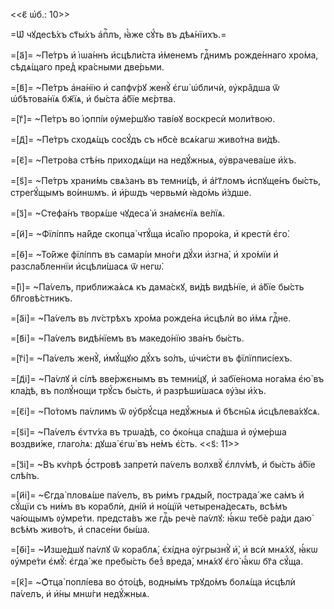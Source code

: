 <<є҃ ѡ҆б.: 10>>

=Ѡ҆ чꙋдесѣ́хъ ст҃ы́хъ а҆пⷭ҇лъ, ꙗ҆̀же сꙋ́ть въ дѣѧ́нїихъ.=

=[а҃]= ~Пе́тръ и҆ і҆ѡа́ннъ и҆сцѣли́ста и҆́менемъ гдⷭ҇нимъ рожде́ннаго хро́ма,
сѣдѧ́щаго пред̾ кра́сными две́рьми.

=[в҃]= ~Пе́тръ а҆на́нїю и҆ сапфѵ́рꙋ женꙋ̀ є҆гѡ̀ ѡ҆бличѝ, ᲂу҆кра̑дша ѿ
ѡ҆бѣтова́нїѧ бж҃їѧ, и҆ бы́ста а҆́бїе мє́ртва.

=[г҃]= ~Пе́тръ во і҆ѻппі́и ᲂу҆ме́ршꙋю таві́ѳꙋ воскресѝ моли́твою.

=[д҃]= ~Пе́тръ сходѧ́щъ сосꙋ́дъ съ нб҃сѐ всѧ́кагѡ живо́тна ви́дѣ.

=[є҃]= ~Петро́ва стѣ́нь приходѧ́щи на недꙋ́жныѧ, ᲂу҆врачева́ше и҆̀хъ.

=[ѕ҃]= ~Пе́тръ храни́мь свѧ́занъ въ темни́цѣ, и҆ а҆́гг҃ломъ и҆спꙋще́нъ бы́сть,
стрегꙋ́щымъ во́инѡмъ. и҆ и҆́рѡдъ червьмѝ ꙗ҆до́мь и҆́здше.

=[з҃]= ~Стефа́нъ творѧ́ше чꙋдеса̀ и҆ зна́мєнїѧ ве́лїѧ.

=[и҃]= ~Фїлі́ппъ на́йде скопца̀ чтꙋ́ща и҆са́їю проро́ка, и҆ крестѝ є҆го̀.

=[ѳ҃]= ~То́йже фїлі́ппъ въ самарі́и мно́ги дꙋ́хи и҆згна̀, и҆ хро́мїи и҆
разсла́бленнїи и҆сцѣли́шасѧ ѿ негѡ̀.

=[і҃]= ~Па́ѵелъ, приближа́ѧсѧ къ дама́скꙋ, ви́дѣ видѣ́нїе, и҆ а҆́бїе бы́сть
бл҃говѣ́стникъ.

=[а҃і]= ~Па́ѵелъ въ лѵ́стрѣхъ хро́ма рожде́на и҆сцѣлѝ во и҆́мѧ гдⷭ҇не.

=[в҃і]= ~Па́ѵелъ видѣ́нїемъ въ македо́нїю зва́нъ бы́сть.

=[г҃і]= ~Па́ѵелъ женꙋ̀, и҆мꙋ́щꙋю дꙋ́хъ ѕо́лъ, ѡ҆чи́сти въ фїлїпписі́ехъ.

=[д҃і]= ~Па́ѵлꙋ и҆ сі́лѣ вве́ржєнымъ въ темни́цꙋ, и҆ забїе́нома нога́ма є҆ю̀ въ
кла́дѣ, въ полꙋ́нощи трꙋ́съ бы́сть, и҆ разрѣши́шасѧ ᲂу҆́зы и҆́хъ.

=[є҃і]= ~По́томъ па́ѵлимъ ѿ ᲂу҆брꙋ́сца недꙋ́жныѧ и҆ бѣсны̑ѧ и҆сцѣлева́хꙋсѧ.

=[ѕ҃і]= ~Па́ѵелъ є҆ѵтѵ́ха въ трѡа́дѣ, со ѻ҆ко́нца спа́дша и҆ ᲂу҆ме́рша
воздви́же, глаго́лѧ: дꙋша̀ є҆гѡ̀ въ не́мъ є҆́сть. <<ѕ҃: 11>>

=[з҃і]= ~Въ кѵ́прѣ ѻ҆́стровѣ запретѝ па́ѵелъ волхвꙋ̀ є҆ллѵ́мѣ, и҆ бы́сть а҆́бїе
слѣ́пъ.

=[и҃і]= ~Є҆гда̀ пловѧ́ше па́ѵелъ, въ ри́мъ грѧды́й, пострада́ же са́мъ и҆
сꙋ́щїи съ ни́мъ въ кораблѝ, дні́й и҆ но́щїй четырена́десѧть, всѣ́мъ ча́ющымъ
ᲂу҆мре́ти. предста́въ же гдⷭ҇ь речѐ па́ѵлꙋ: ꙗ҆́кѡ тебѐ ра́ди даю̀ всѣ́мъ
живо́тъ, и҆ спасе́ни бы́ша.

=[ѳ҃і]= ~И҆зше́дшꙋ па́ѵлꙋ ѿ кораблѧ̀, є҆хі́дна ᲂу҆грызнꙋ̀ и҆̀, и҆ всѝ мнѧ́хꙋ,
ꙗ҆́кѡ ᲂу҆мре́ти є҆мꙋ̀: є҆гда́ же пребы́сть без̾ вреда̀, мнѧ́хꙋ є҆го̀ ꙗ҆́кѡ бг҃а
сꙋ́ща.

=[к҃]= ~Ѻ҆тца̀ поплі́ева во ѻ҆то́цѣ, водны́мъ трꙋдо́мъ болѧ́ща и҆сцѣлѝ па́ѵелъ,
и҆ и҆́ны мнѡ́ги недꙋ́жныѧ.

